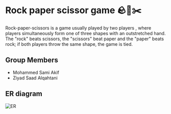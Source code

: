 #  Rock paper scissor game 🪨📃✂️
 Rock-paper-scissors is a game usually played by two players , where players simultaneously form one of three shapes with an outstretched hand. 
The "rock" beats scissors, the "scissors" beat paper and the "paper" beats rock; if both players throw the same shape, the game is tied.
## Group Members
- Mohammed Sami Akif
- Ziyad Saad Alqahtani
## ER diagram
![ER](https://user-images.githubusercontent.com/77313110/200221445-ed1223ea-10dd-4112-97bf-c0694fdd817b.png)
